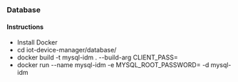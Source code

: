 ### Database

#### Instructions
- Install Docker
- cd iot-device-manager/database/
- docker build -t mysql-idm . --build-arg CLIENT_PASS=<add-client-pass>
- docker run --name mysql-idm -e MYSQL_ROOT_PASSWORD=<add-root-password> -d mysql-idm